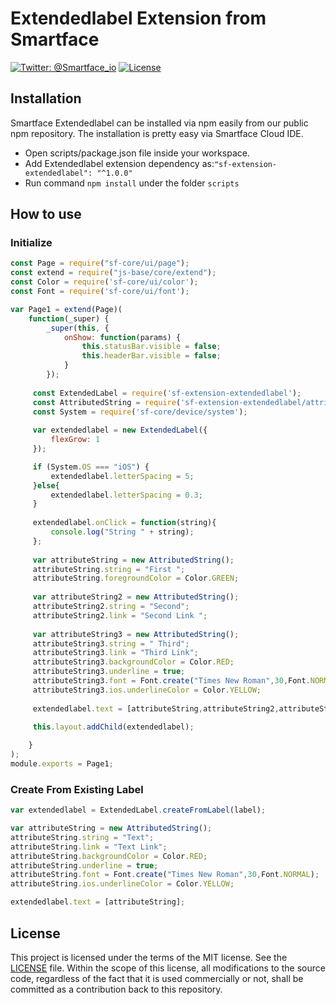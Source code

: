 # Extendedlabel Extension from Smartface
[![Twitter: @Smartface_io](https://img.shields.io/badge/contact-@Smartface_io-blue.svg?style=flat)](https://twitter.com/smartface_io)
[![License](https://img.shields.io/badge/license-MIT-green.svg?style=flat)](https://raw.githubusercontent.com/smartface/sf-extension-extendedlabel/master/LICENSE)

## Installation
Smartface Extendedlabel can be installed via npm easily from our public npm repository. The installation is pretty easy via Smartface Cloud IDE.

- Open scripts/package.json file inside your workspace.
- Add Extendedlabel extension dependency as:`"sf-extension-extendedlabel": "^1.0.0"`
- Run command `npm install` under the folder `scripts`

## How to use

### Initialize
```javascript
const Page = require("sf-core/ui/page");
const extend = require("js-base/core/extend");
const Color = require('sf-core/ui/color');
const Font = require('sf-core/ui/font');

var Page1 = extend(Page)(
    function(_super) {
        _super(this, {
            onShow: function(params) {
                this.statusBar.visible = false;
                this.headerBar.visible = false;
            }
        });
        
     const ExtendedLabel = require('sf-extension-extendedlabel');
     const AttributedString = require('sf-extension-extendedlabel/attributedstring');
     const System = require('sf-core/device/system');
 
     var extendedlabel = new ExtendedLabel({
         flexGrow: 1
     });

     if (System.OS === "iOS") {
         extendedlabel.letterSpacing = 5;
     }else{
         extendedlabel.letterSpacing = 0.3;
     }
      
     extendedlabel.onClick = function(string){
         console.log("String " + string);
     };
     
     var attributeString = new AttributedString();
     attributeString.string = "First ";
     attributeString.foregroundColor = Color.GREEN;
     
     var attributeString2 = new AttributedString();
     attributeString2.string = "Second";
     attributeString2.link = "Second Link ";
     
     var attributeString3 = new AttributedString();
     attributeString3.string = " Third";
     attributeString3.link = "Third Link";
     attributeString3.backgroundColor = Color.RED;
     attributeString3.underline = true;
     attributeString3.font = Font.create("Times New Roman",30,Font.NORMAL);
     attributeString3.ios.underlineColor = Color.YELLOW;
     
     extendedlabel.text = [attributeString,attributeString2,attributeString3];

     this.layout.addChild(extendedlabel);
    
    }
);
module.exports = Page1;
```
### Create From Existing Label
```javascript
var extendedlabel = ExtendedLabel.createFromLabel(label);

var attributeString = new AttributedString();
attributeString.string = "Text";
attributeString.link = "Text Link";
attributeString.backgroundColor = Color.RED;
attributeString.underline = true;
attributeString.font = Font.create("Times New Roman",30,Font.NORMAL);
attributeString.ios.underlineColor = Color.YELLOW;

extendedlabel.text = [attributeString];
```
## License
This project is licensed under the terms of the MIT license. See the [LICENSE](https://raw.githubusercontent.com/smartface/sf-extension-extendedlabel/master/LICENSE) file. Within the scope of this license, all modifications to the source code, regardless of the fact that it is used commercially or not, shall be committed as a contribution back to this repository.
